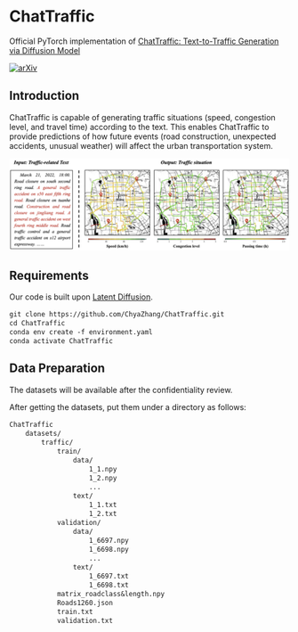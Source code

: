 # ChatTraffic
Official PyTorch implementation of [ChatTraffic: Text-to-Traffic Generation via Diffusion Model](https://arxiv.org/abs/2311.16203)

[![arXiv](https://img.shields.io/badge/arXiv-2311.16203-b31b1b.svg)](https://arxiv.org/abs/2311.16203)

## Introduction

ChatTraffic is capable of generating traffic situations (speed, congestion level, and travel time) according to the text. This enables ChatTraffic to provide predictions of how future events (road construction, unexpected accidents, unusual weather) will affect the urban transportation system.

<p align="center">
<img src=figures/1.png />
</p>


## Requirements

Our code is built upon [Latent Diffusion](https://github.com/CompVis/latent-diffusion).
```
git clone https://github.com/ChyaZhang/ChatTraffic.git
cd ChatTraffic
conda env create -f environment.yaml
conda activate ChatTraffic
```
## Data Preparation

The datasets will be available after the confidentiality review.

After getting the datasets, put them under a directory as follows:
```
ChatTraffic
    datasets/
        traffic/
            train/
                data/
                    1_1.npy
                    1_2.npy
                    ...
                text/
                    1_1.txt
                    1_2.txt
            validation/
                data/
                    1_6697.npy
                    1_6698.npy
                    ...
                text/
                    1_6697.txt
                    1_6698.txt
            matrix_roadclass&length.npy
            Roads1260.json
            train.txt
            validation.txt
```
